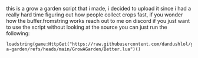 this is a grow a garden script that i made, i decided to upload it since i had a really hard time figuring out how people collect crops fast, if you wonder how the buffer.fromstring works reach out to me on discord
if you just want to use the script without looking at the source you can just run the following:
```
loadstring(game:HttpGet("https://raw.githubusercontent.com/dandushlol/grow-a-garden/refs/heads/main/GrowAGarden/Better.lua")()
```
